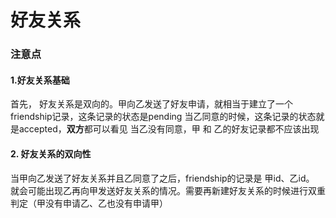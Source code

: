 # 好友关系

### 注意点
#### 1.好友关系基础
首先， 好友关系是双向的。甲向乙发送了好友申请，就相当于建立了一个friendship记录，这条记录的状态是pending
当乙同意的时候，这条记录的状态就是accepted，**双方**都可以看见
当乙没有同意，甲 和 乙的好友记录都不应该出现
#### 2. 好友关系的双向性
当甲向乙发送了好友关系并且乙同意了之后，friendship的记录是 甲id、乙id。
就会可能出现乙再向甲发送好友关系的情况。需要再新建好友关系的时候进行双重判定（甲没有申请乙、乙也没有申请甲）